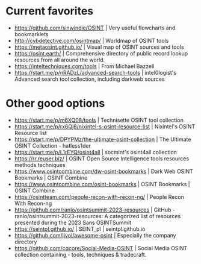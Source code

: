 # Current favorites
- https://github.com/sinwindie/OSINT | Very useful flowcharts and bookmarklets
- http://cybdetective.com/osintmap/ | Worldmap of OSINT tools
- https://metaosint.github.io/ | Visual map of OSINT sources and tools
- https://osint.earth/ | Comprehensive directory of public record lookup resources from all around the world.
- https://inteltechniques.com/tools | From Michael Bazzell
- https://start.me/p/nRADzL/advanced-search-tools | intel0logist's Advanced search tool collection,  including darkweb sources

# Other good options
- https://start.me/p/m6XQ08/tools | Technisette OSINT tool collection
- https://start.me/p/rx6Qj8/nixintel-s-osint-resource-list | Nixintel's OSINT Resource list
- https://start.me/p/DPYPMz/the-ultimate-osint-collection | The Ultimate OSINT Collection - hatless1der
- https://start.me/p/L1rEYQ/osint4all | socmint's osint4all collection
- https://rr.reuser.biz/ | OSINT Open Source Intelligence tools resources methods techniques
- https://www.osintcombine.com/dw-osint-bookmarks | Dark Web OSINT Bookmarks | OSINT Combine
- https://www.osintcombine.com/osint-bookmarks | OSINT Bookmarks | OSINT Combine
- https://osintteam.com/people-recon-with-recon-ng/ | People Recon With Recon-ng
- https://github.com/ranlo/osintsummit-2023-resources | GitHub - ranlo/osintsummit-2023-resources: A categorized list of resources presented during the 2023 Sans OSINTSummit
- https://seintpl.github.io/ | SEINT_pl | seintpl.github.io
- https://github.com/jivoi/awesome-osint | Especially the company directory
- https://github.com/cqcore/Social-Media-OSINT | Social Media OSINT collection containing - tools, techniques & tradecraft.
